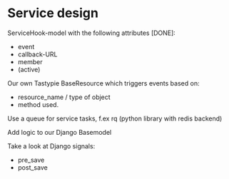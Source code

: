 # Service design

ServiceHook-model with the following attributes [DONE]:

* event
* callback-URL
* member
* (active)

Our own Tastypie BaseResource which triggers events based on:

* resource_name / type of object
* method used.

Use a queue for service tasks, f.ex rq (python library with redis backend)

Add logic to our Django Basemodel 

Take a look at Django signals:

* pre_save
* post_save
